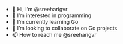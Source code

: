 - 👋 Hi, I’m @sreeharigvr
- 👀 I’m interested in programming
- 🌱 I’m currently learning Go
- 💞️ I’m looking to collaborate on Go projects
- 📫 How to reach me @sreeharigvr

<!---
sreeharigvr/sreeharigvr is a ✨ special ✨ repository because its `README.md` (this file) appears on your GitHub profile.
You can click the Preview link to take a look at your changes.
--->

